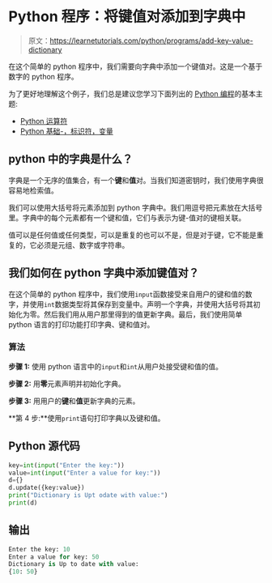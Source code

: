 # Python 程序：将键值对添加到字典中

> 原文：<https://learnetutorials.com/python/programs/add-key-value-dictionary>

在这个简单的 python 程序中，我们需要向字典中添加一个键值对。这是一个基于数字的 python 程序。

为了更好地理解这个例子，我们总是建议您学习下面列出的 [Python 编程](../ "Python tutorial")的基本主题:

*   [Python 运算符](../../python/python-operators "operators in python")
*   [Python 基础-，标识符，变量](../../python/identifiers-variables "operators in python")

## python 中的字典是什么？

字典是一个无序的值集合，有一个**键**和**值**对。当我们知道密钥时，我们使用字典很容易地检索值。

我们可以使用大括号将元素添加到 python 字典中。我们用逗号把元素放在大括号里。字典中的每个元素都有一个键和值，它们与表示为键-值对的键相关联。

值可以是任何值或任何类型，可以是重复的也可以不是，但是对于键，它不能是重复的，它必须是元组、数字或字符串。

## 我们如何在 python 字典中添加键值对？

在这个简单的 python 程序中，我们使用`input`函数接受来自用户的键和值的数字，并使用`int`数据类型将其保存到变量中。声明一个字典，并使用大括号将其初始化为零。然后我们用从用户那里得到的值更新字典。最后，我们使用简单 python 语言的打印功能打印字典、键和值对。

### 算法

**步骤 1:** 使用 python 语言中的`input`和`int`从用户处接受键和值的值。

**步骤 2:** 用**零**元素声明并初始化字典。

**步骤 3:** 用用户的**键**和**值**更新字典的元素。

**第 4 步:**使用`print`语句打印字典以及键和值。

## Python 源代码

```py
key=int(input("Enter the key:"))
value=int(input("Enter a value for key:"))
d={}
d.update({key:value})
print("Dictionary is Upt odate with value:")
print(d)

```

## 输出

```py
Enter the key: 10
Enter a value for key: 50
Dictionary is Up to date with value:
{10: 50}
```